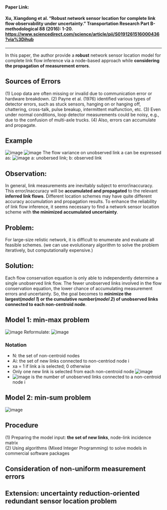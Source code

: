 #### Paper Link:
#### Xu, Xiangdong et al. “Robust network sensor location for complete link flow observability under uncertainty.” Transportation Research Part B-methodological 88 (2016): 1-20. https://www.sciencedirect.com/science/article/pii/S0191261516000436?via%3Dihub
___________________________________________________________________________________________________________________________________________________________________________________

In this paper, the author provide a **robust** network sensor location model for complete link flow inference via a node-based approach while **considering the propagation of measurement errors**. 

## Sources of Errors
(1) Loop data are often missing or invalid due to communication error or hardware breakdown. 
(2) Payne et al. (1976) identified various types of detector errors, such as stuck sensors, hanging on or hanging off, chattering, cross-talk, pulse breakup, intermittent malfunction, etc. 
(3) Even under normal conditions, loop detector measurements could be noisy, e.g., due to the confusion of multi-axle trucks. 
(4) Also, errors can accumulate and propagate. 

## Example 
![image](https://user-images.githubusercontent.com/88390140/131688472-dd5b92ce-fc45-43ee-9995-13fa6260309e.png)
![image](https://user-images.githubusercontent.com/88390140/131688506-5317b33f-ab86-4050-9c83-2bd9bb9a9e46.png)
The flow variance on unobserved link a can be expressed as: 
![image](https://user-images.githubusercontent.com/88390140/131688630-5bd64c1b-63bd-49e8-8220-bec325ace1aa.png)
a: unobersed link; b: observed link

## Observation: 
In general, link measurements are inevitably subject to error/inaccuracy. This error/inaccuracy will be **accumulated and propagated** to the relevant **inferred link flows**.
Different location schemes may have quite different accuracy accumulation and propagation results.
To enhance the reliability of link flow inference, it seems necessary to find a network sensor location scheme with **the minimized accumulated uncertainty**. 

## Problem:
For large-size relistic network, it is difficult to enumerate and evaluate all feasible schemes. 
(we can use evolutionary algorithm to solve the problem iteratively, but computationally expensive.) 

## Solution:
Each flow conservation equation is only able to independently determine a single unobserved link flow.
The fewer unobserved links involved in the flow conservation equation, the lower chance of accumulating measurement errors and uncertainty. 
So, the goal becomes to **minimize the largest(*model 1*) or the cumulative number(*model 2*) of unobserved links connected to each non-centroid node**. 

## Model 1: min-max problem
![image](https://user-images.githubusercontent.com/88390140/131718264-88485507-b24d-45a5-95b8-22eec50dfd84.png)
Reformulate:
![image](https://user-images.githubusercontent.com/88390140/131718361-bba33552-47aa-4295-843e-a115be9086fd.png)

###  Notation
 - N: the set of non-centroid nodes  
 - Ai: the set of new links connected to non-centriod node i 
 - xa = 1 if link a is selected; 0 otherwise 
 - Only one new link is selected from each non-centroid node ![image](https://user-images.githubusercontent.com/88390140/131719211-64a8f7ba-7454-4fdd-a639-b78512c9a893.png)
 - ![image](https://user-images.githubusercontent.com/88390140/131719347-a3420cc4-db07-4d61-afb8-425c5514d512.png) is the number of unobserved links connected to a non-centroid node i 

## Model 2: min-sum problem 
![image](https://user-images.githubusercontent.com/88390140/131718401-7f7faa01-3b69-4470-a224-cd78ad803c2d.png)

## Procedure
(1) Preparing the model input: **the set of new links**, node-link incidence matrix  
(2) Using algorithms (Mixed Integer Programming) to solve models in commercial software packages 

## Consideration of non-uniform measurement errors

## Extension: uncertainty reduction-oriented redundant sensor location problem 


